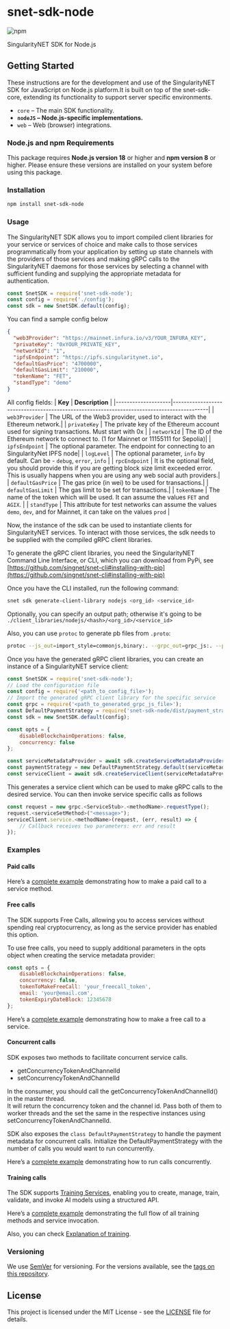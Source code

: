 # snet-sdk-node

![npm](https://img.shields.io/npm/v/snet-sdk.svg)

SingularityNET SDK for Node.js
  
## Getting Started  
  
These instructions are for the development and use of the SingularityNET SDK for JavaScript on Node.js platform.It is built on top of the snet-sdk-core, extending its functionality to support server specific environments.

- `core` – The main SDK functionality.
- **`nodeJS` – Node.js-specific implementations.**
- `web` – Web (browser) integrations.

### Node.js and npm Requirements

This package requires **Node.js version 18** or higher and **npm version 8** or higher. Please ensure these versions are
installed on your system before using this package.

### Installation

```bash
npm install snet-sdk-node
```

### Usage

The SingularityNET SDK allows you to import compiled client libraries for your service or services of choice and make
calls to those services programmatically from your application by setting up state channels with the providers of those
services and making gRPC calls to the SingularityNET daemons for those services by selecting a channel with sufficient
funding and supplying the appropriate metadata for authentication.

```javascript
const SnetSDK = require('snet-sdk-node');
const config = require('./config');
const sdk = new SnetSDK.default(config);
```

You can find a sample config below

```json
{
  "web3Provider": "https://mainnet.infura.io/v3/YOUR_INFURA_KEY",
  "privateKey": "0xYOUR_PRIVATE_KEY",
  "networkId": "1",
  "ipfsEndpoint": "https://ipfs.singularitynet.io",
  "defaultGasPrice": "4700000",
  "defaultGasLimit": "210000",
  "tokenName": "FET",
  "standType": "demo"
}
```
All config fields:
| **Key**            | **Description**                                                                           |
|--------------------|-------------------------------------------------------------------------------------------|
| `web3Provider`     | The URL of the Web3 provider, used to interact with the Ethereum network.|
| `privateKey`       | The private key of the Ethereum account used for signing transactions. Must start with 0x |
| `networkId`        | The ID of the Ethereum network to connect to. (1 for Mainnet or 11155111 for Sepolia)|
| `ipfsEndpoint`     | The optional parameter. The endpoint for connecting to an SingularityNet IPFS node|
| `logLevel`        | The optional parameter, `info` by default. Can be -	`debug`, `error`, `info` |
| `rpcEndpoint`     | It is the optional field, you should provide this if you are getting block size limit exceeded error. This is usually happens when you are using any web social auth providers.|
| `defaultGasPrice`  | The gas price (in wei) to be used for transactions.|
| `defaultGasLimit`  | The gas limit to be set for transactions.|
| `tokenName`  | The name of the token which will be used. It can assume the values `FET` and `AGIX`. |
| `standType`  | This attribute for test networks can assume the values `demo`, `dev`, and for Mainnet, it can take on the values `prod` |

Now, the instance of the sdk can be used to instantiate clients for SingularityNET services. To interact with those
services, the sdk needs to be supplied with the compiled gRPC client libraries.

To generate the gRPC client libraries, you need the SingularityNET Command Line Interface, or CLI, which you can
download from PyPi,
see [https://github.com/singnet/snet-cli#installing-with-pip](https://github.com/singnet/snet-cli#installing-with-pip)

Once you have the CLI installed, run the following command:

```bash
snet sdk generate-client-library nodejs <org_id> <service_id>
```

Optionally, you can specify an output path; otherwise it's going to be
`./client_libraries/nodejs/<hash>/<org_id>/<service_id>`

Also, you can use `protoc` to generate pb files from `.proto`:

```bash
protoc --js_out=import_style=commonjs,binary:. --grpc_out=grpc_js:. --plugin=protoc-gen-grpc=`which grpc_tools_node_protoc_plugin` -I . filename.proto 
```

Once you have the generated gRPC client libraries, you can create an instance of a SingularityNET service client:

```javascript
const SnetSDK = require('snet-sdk-node');
// Load the configuration file
const config = require('<path_to_config_file>');
// Import the generated gRPC client library for the specific service
const grpc = require('<path_to_generated_grpc_js_file>');
const DefaultPaymentStrategy = require('snet-sdk-node/dist/payment_strategies/DefaultPaymentStrategy');
const sdk = new SnetSDK.default(config);

const opts = {
    disableBlockchainOperations: false,
    concurrency: false
};

const serviceMetadataProvider = await sdk.createServiceMetadataProvider('<org_id>', '<service_id>', '<payment_group_name>', opts);
const paymentStrategy = new DefaultPaymentStrategy.default(serviceMetadataProvider.account, 0);
const serviceClient = await sdk.createServiceClient(serviceMetadataProvider, grpc.<ClientStub>, paymentStrategy);
```

This generates a service client which can be used to make gRPC calls to the desired service.
You can then invoke service specific calls as follows

```javascript
const request = new grpc.<ServiceStub>.<methodName>.requestType();
request.<serviceSetMethod>("<message>");
serviceClient.service.<methodName>(request, (err, result) => {
    // Callback receives two parameters: err and result
});
```

### Examples

#### Paid calls

Here’s a [complete example](./Example/index.js) demonstrating how to make a paid call to a service method.

#### Free calls

The SDK supports Free Calls, allowing you to access services without spending real cryptocurrency, as long as the service provider has enabled this option.

To use free calls, you need to supply additional parameters in the opts object when creating the service metadata provider:

```javascript
const opts = {
    disableBlockchainOperations: false,
    concurrency: false,
    tokenToMakeFreeCall: 'your_freecall_token',
    email: 'your@email.com',
    tokenExpiryDateBlock: 12345678
};
```

Here’s a [complete example](./Example/index_freecall.js) demonstrating how to make a free call to a service.

#### Concurrent calls

SDK exposes two methods to facilitate concurrent service calls.

- getConcurrencyTokenAndChannelId
- setConcurrencyTokenAndChannelId

In the consumer, you should call the getConcurrencyTokenAndChannelId() in the master thread.  
It will return the concurrency token and the channel id.
Pass both of them to worker threads and the set the same in the respective instances using
setConcurrencyTokenAndChannelId.

SDK also exposes the `class DefaultPaymentStrategy` to handle the payment metadata for concurrent calls.
Initialize the DefaultPaymentStrategy with the number of calls you would want to run concurrently.

Here’s a [complete example](./Example/index_concurrency.js) demonstrating how to run calls concurrently.

#### Training calls

The SDK supports [Training Services](https://dev.singularitynet.io/docs/products/DecentralizedAIPlatform/DevelopersTutorials/Training/), enabling you to create, manage, train, validate, and invoke AI models using a structured API.

Here’s a [complete example](./Example/index_freecall.js) demonstrating the full flow of all training methods and service invocation.

Also, you can check [Explanation of training](https://dev.singularitynet.io/docs/products/DecentralizedAIPlatform/CoreConcepts/training/).

### Versioning

We use [SemVer](http://semver.org/) for versioning. For the versions available, see the
[tags on this repository](https://github.com/singnet/snet-sdk-node/tags).

## License

This project is licensed under the MIT License - see the
[LICENSE](https://github.com/singnet/snet-sdk-node/blob/master/LICENSE) file for details.
